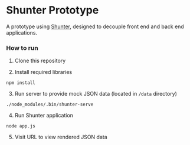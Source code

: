 # Shunter Prototype

A prototype using [Shunter](https://github.com/springernature/shunter/), designed to decouple front end and back end applications.

### How to run

1. Clone this repository

2. Install required libraries
```kernal
npm install
```

3. Run server to provide mock JSON data (located in `/data` directory)
```kernal
./node_modules/.bin/shunter-serve
```

4. Run Shunter application
```kernal
node app.js
```

5. Visit URL to view rendered JSON data
